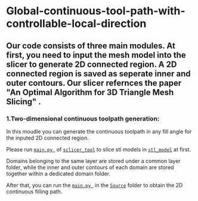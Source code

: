 # Global-continuous-tool-path-with-controllable-local-direction
##  Our code consists of three main modules. At first, you need to input the mesh model into the slicer to generate 2D connected region. A 2D connected region is saved as seperate inner and outer contours. Our slicer refernces the paper "An Optimal Algorithm for 3D Triangle Mesh Slicing" . 

### 1.Two-dimensional continuous toolpath generation:  
In this moudle you can generate the continuous toolpath in any fill angle for the inputed 2D connected region. 

Please run [`main.py `](#main.py ) of [`sclicer_tool`](#sclicer_tool ) to slice stl models in [`stl_model`](#stl_model ) at first.

Domains belonging to the same layer are stored under a common layer folder, while the inner and outer contours of each domain are stored together within a dedicated domain folder.

After that, you can run the [`main.py `](#main.py ) in the [`Source`](#Source ) folder to obtain the 2D continuous filling path.
